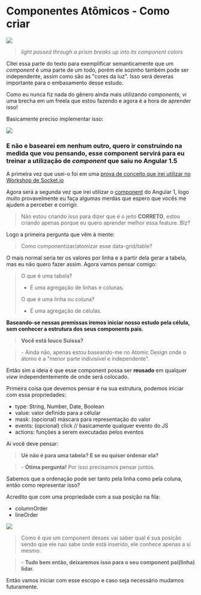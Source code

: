 # Componentes Atômicos - Como criar


![](https://github.com/suissa/componentes-atomicos-como-fazer/blob/master/imgs/component.png?raw=true)

> *light passed through a prism breaks up into its component colors*

Citei essa parte do texto para exemplificar semanticamente que um *component* é uma parte de um todo, porém ele sozinho também pode ser independente, assim como são as "cores da luz". Isso será deveras importante para o embasamento desse estudo.

Como eu nunca fiz nada do gênero ainda mais utilizando *components*, vi uma brecha em um freela que estou fazendo e agora é a hora de aprender isso!

Basicamente preciso implementar isso:

![](https://github.com/suissa/componentes-atomicos-como-fazer/blob/master/imgs/oquefazer.png?raw=true)

### E não e basearei em nenhum outro, quero ir construindo na medida que vou pensando, esse component servirá para eu treinar a utilização de *component* que saiu no Angular 1.5

A primeira vez que usei-o foi em uma [prova de conceito que irei utilizar no Workshop de Socket.io](https://github.com/Webschool-io/Workshop-AO-VIVO-Socket.io/blob/master/examples/components-events/app.js)

Agora será a segunda vez que irei utilizar o [component](https://docs.angularjs.org/guide/component) do Angular 1, logo muito provavelmente eu faça algumas merdas que espero que vocês me ajudem a perceber e corrigir.

> Não estou criando isso para dizer que é o jeito **CORRETO**, estou criando apenas porque eu quero aprender melhor essa feature. Blz?

Logo a primeira pergunta que vêm à mente:

> Como componentizar/atomizar esse data-grid/table? 

O mais normal seria ter os valores por linha e a partir dela gerar a tabela, mas eu não quero fazer assim. Agora vamos pensar comigo:

> O que é uma tabela?
> 
> - É uma agregação de linhas e colunas.
> 
> O que é uma linha ou coluna?
> 
> - É uma agregação de células.  

**Baseando-se nessas premissas iremos iniciar nosso estudo pela célula, sem conhecer a estrutura dos seus components pais.**

> **Você está louco Suissa?**

> \- Ainda não, apenas estou baseando-me no Atomic Design onde o átomo é a "menor parte indivisível e independente".

Então sim a ideia é que esse component possa ser **reusado** em qualquer *view* independentemente de onde será colocado.

Primeira coisa que devemos pensar é na sua estrutura, podemos iniciar com essa propriedades:

- type: String, Number, Date, Boolean
- value: valor definido para a célular
- mask: (opcional) máscara para representação do valor
- events: (opcional) click // basicamente qualquer evento do JS
- actions: funções a serem executadas pelos eventos

Aí você deve pensar:

> **Ué não é para uma tabela? E se eu quiser ordenar ela?**

> \- **Ótima pergunta!** Por isso precisamos pensar juntos.

Sabemos que a ordenação pode ser tanto pela linha como pela coluna, então como representar isso?

Acredito que com uma propriedade com a sua posição na fila:

- columnOrder
- lineOrder

![](https://memecrunch.com/meme/3ARWO/joao-kleber/image.png)

> Como é que um component desses vai saber qual é sua posição sendo que ele nao sabe onde está inserido, ele conhece apenas a si mesmo.

> \- **Tudo bem então, deixaremos isso para o seu component pai(linha) lidar.**

Então vamos iniciar com esse escopo e caso seja necessário mudamos futuramente.
